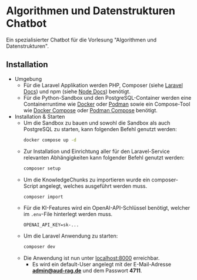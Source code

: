 # Algorithmen und Datenstrukturen Chatbot

Ein spezialisierter Chatbot für die Vorlesung "Algorithmen und Datenstrukturen".

## Installation

- Umgebung
    - Für die Laravel Applikation werden PHP, Composer (siehe [Laravel Docs](https://laravel.com/docs/12.x/installation#installing-php)) und npm (siehe [Node Docs](https://nodejs.org/en/download)) benötigt.
    - Für die Python-Sandbox und den PostgreSQL-Container werden eine Containerruntime wie [Docker](https://docs.docker.com/get-started/get-docker/) oder [Podman](https://podman.io/docs/installation) sowie ein Compose-Tool wie [Docker Compose](https://docs.docker.com/compose/install/) oder [Podman Compose](https://podman-desktop.io/docs/compose/setting-up-compose) benötigt.
- Installation & Starten
    - Um die Sandbox zu bauen und sowohl die Sandbox als auch PostgreSQL zu starten, kann folgenden Befehl genutzt werden:
      ```bash
      docker compose up -d
      ```
    - Zur Installation und Einrichtung aller für den Laravel-Service relevanten Abhängigkeiten kann folgender Befehl genutzt werden:
      ```bash
      composer setup
      ```
    - Um die KnowledgeChunks zu importieren wurde ein composer-Script angelegt, welches ausgeführt werden muss.
      ```bash
      composer import
      ```
    - Für die KI-Features wird ein OpenAI-API-Schlüssel benötigt, welcher im `.env`-File hinterlegt werden muss.
      ```
      OPENAI_API_KEY=sk-...
      ```
    - Um die Laravel Anwendung zu starten:
      ```bash
      composer dev
      ```
    - Die Anwendung ist nun unter [localhost:8000](http://localhost:8000) erreichbar.
        - Es wird ein default-User angelegt mit der E-Mail-Adresse **admin@aud-rag.de** und dem Passwort **4711**.

